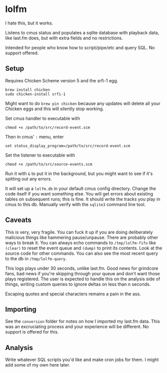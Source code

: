 # lolfm

I hate this, but it works.

Listens to cmus status and populates a sqlite database with playback data, like last.fm does, but with extra fields and no restrictions.

Intended for people who know how to script/pipe/etc and query SQL. No support offered.

## Setup 

Requires Chicken Scheme version 5 and the srfi-1 egg.

```
brew install chicken
sudo chicken-install srfi-1
```

Might want to do `brew pin chicken` because any updates will delete all your Chicken eggs and this will silently stop working.

Set cmus handler to executable with

```
chmod +x /path/to/src/record-event.scm
```

Then in cmus' `:` menu, enter

```
set status_display_program=/path/to/src/record-event.scm
```

Set the listener to executable with

```
chmod +x /path/to/src/source-events.scm
```

Run it with `&` to put it in the background, but you might want to see if it's spitting out any errors.

It will set up a `lolfm.db` in your default cmus config directory. Change the code itself if you want something else. You will get errors about existing tables on subsequent runs; this is fine. It should write the tracks you play in cmus to this db. Manually verify with the `sqlite3` command line tool.

## Caveats

This is very, very fragile. You can fuck it up if you are doing deliberately malicious things like hammering pause/unpause. There are probably other ways to break it. You can always echo commands to `/tmp/lolfm-fifo` like `(clear)` to reset the event queue and `(dump)` to print its contents. Look at the source code for other commands. You can also see the most recent query to the db in `/tmp/lolfm-query`.

This logs plays under 30 seconds, unlike last.fm. Good news for grindcore fans, bad news if you're skipping through your queue and don't want those plays registered. The user is expected to handle this on the analysis side of things, writing custom queries to ignore deltas on less than n seconds.

Escaping quotes and special characters remains a pain in the ass.

## Importing

See the `conversion` folder for notes on how I imported my last.fm data. This was an excruciating process and your experience will be different. No support is offered for this.

## Analysis

Write whatever SQL scripts you'd like and make cron jobs for them. I might add some of my own here later.

